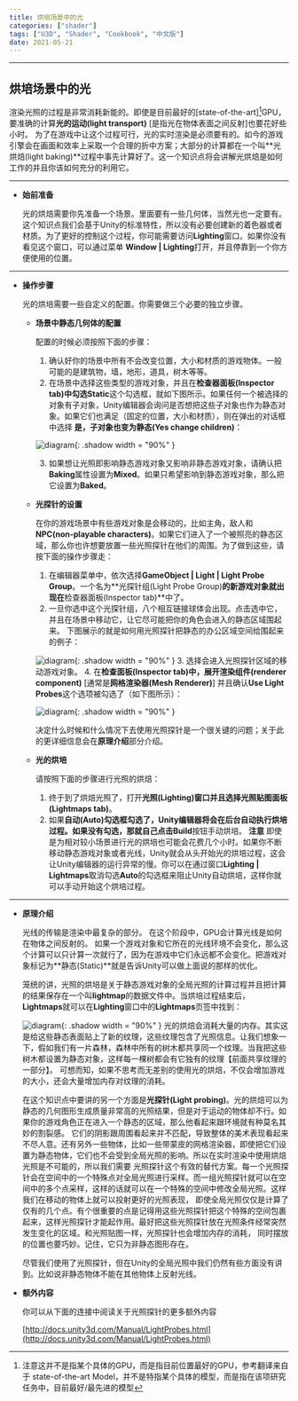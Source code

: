 ```yaml
---
title: 烘培场景中的光
categories: ["shader"]
tags: ["U3D", "Shader", "Cookbook", "中文版"]
date: 2021-05-21
---
```

***



## 烘培场景中的光

渲染光照的过程是非常消耗新能的。即使是目前最好的[state-of-the-art][^SOTA]GPU，要准确的计算**光的运动(light transport)** [是指光在物体表面之间反射]也要花好些小时。 为了在游戏中让这个过程可行，光的实时渲染是必须要有的。如今的游戏引擎会在画面和效率上采取一个合理的折中方案；大部分的计算都在一个叫**光烘焙(light baking)**过程中事先计算好了。这一个知识点将会讲解光烘焙是如何工作的并且你该如何充分的利用它。

***




- **始前准备**

  光的烘焙需要你先准备一个场景。里面要有一些几何体，当然光也一定要有。这个知识点我们会基于Unity的标准特性，所以没有必要创建新的着色器或者材质。为了更好的控制这个过程，你可能需要访问**Lighting**窗口。如果你没有看见这个窗口，可以通过菜单 **Window &#124; Lighting**打开，并且停靠到一个你方便使用的位置。

***




- **操作步骤**

  光的烘培需要一些自定义的配置。你需要做三个必要的独立步骤。

  - **场景中静态几何体的配置**
  
    配置的时候必须按照下面的步骤：
    1. 确认好你的场景中所有不会改变位置，大小和材质的游戏物体。一般可能的是建筑物，墙，地形，道具，树木等等。
    2. 在场景中选择这些类型的游戏对象，并且在**检查器面板(Inspector  tab)**中勾选**Static**这个勾选框，就如下图所示。如果任何一个被选择的对象有子对象，Unity编辑器会询问是否想把这些子对象也作为静态对象。如果它们也满足（固定的位置，大小和材质），则在弹出的对话框中选择 **是，子对象也变为静态(Yes change children)**：

    ![diagram](https://linkliu.github.io/game-tech-post/assets/img/shader_book/diagram54.png){:  .shadow width = "90%" }
    
    3. 如果想让光照即影响静态游戏对象又影响非静态游戏对象，请确认把**Baking**属性设置为**Mixed**。如果只希望影响到静态游戏对象，那么把它设置为**Baked**。
    
  - **光探针的设置**
  
    在你的游戏场景中有些游戏对象是会移动的，比如主角，敌人和**NPC(non-playable characters)**。如果它们进入了一个被照亮的静态区域，那么你也许想要放置一些光照探针在他们的周围。为了做到这些，请按下面的操作步骤走：
  
    1. 在编辑器菜单中，依次选择**GameObject &#124; Light &#124; Light Probe Group**。一个名为**光探针组(Light Probe Group)**的新游戏对象就出现在**检查器面板(Inspector  tab)**中了。
    2. 一旦你选中这个光探针组，八个相互链接球体会出现。点击选中它，并且在场景中移动它，让它尽可能把你的角色会进入的静态区域围起来。 下图展示的就是如何用光照探针把静态的办公区域空间给围起来的例子：
    
    ![diagram](https://linkliu.github.io/game-tech-post/assets/img/shader_book/diagram55.png){:  .shadow width = "90%" }
    3. 选择会进入光照探针区域的移动游戏对象。
    4. 在**检查面板(Inspector tab)**中，展开**渲染组件(renderer component)** [通常是**网格渲染器(Mesh Renderer)**] 并且确认**Use Light Probes**这个选项被勾选了（如下图所示）：
    
    ![diagram](https://linkliu.github.io/game-tech-post/assets/img/shader_book/diagram56.png){:  .shadow width = "90%" }
    
    决定什么时候和什么情况下去使用光照探针是一个很关键的问题；关于此的更详细信息会在**原理介绍**部分介绍。
    
  - **光的烘培**
  
    请按照下面的步骤进行光照的烘焙：
    1. 终于到了烘焙光照了，打开**光照(Lighting)**窗口并且选择**光照贴图面板(Lightmaps tab)**。
    2. 如果**自动(Auto)**勾选框勾选了，Unity编辑器将会在后台自动执行烘培过程。如果没有勾选，那就自己点击**Build**按钮手动烘培。
    **注意**
    即使是为相对较小场景进行光的烘培也可能会花费几个小时。如果你不断移动静态游戏对象或者光线，Unity就会从头开始光的烘培过程，这会让Unity编辑器的运行异常的慢。你可以在通过窗口**Lighting &#124; Lightmaps**取消勾选**Auto**的勾选框来阻止Unity自动烘培，这样你就可以手动开始这个烘培过程。

***

- **原理介绍**

  光线的传输是渲染中最复杂的部分。 在这个阶段中，GPU会计算光线是如何在物体之间反射的。 如果一个游戏对象和它所在的光线环境不会变化，那么这个计算可以只计算一次就行了，因为在游戏中它们永远都不会变化。把游戏对象标记为**静态(Static)**就是告诉Unity可以做上面说的那样的优化。
  
  笼统的讲，光照的烘培是关于静态游戏对象的全局光照的计算过程并且把计算的结果保存在一个叫**lightmap**的数据文件中。当烘培过程结束后，**Lightmaps**就可以在**Lighting**窗口中的**Lightmaps**页签中找到：   

  ![diagram](https://linkliu.github.io/game-tech-post/assets/img/shader_book/diagram57.png){:  .shadow width = "90%" }
  光的烘焙会消耗大量的内存。其实这是给这些静态表面贴上了新的纹理，这些纹理包含了光照信息。让我们想象一下，假如我们有一片森林，森林中所有的树木都共享同一个纹理。当我把这些树木都设置为静态对象，这样每一棵树都会有它独有的纹理【前面共享纹理的一部分】。
  可想而知，如果不思考而无差别的使用光的烘焙，不仅会增加游戏的大小，还会大量增加内存对纹理的消耗。  
   

  在这个知识点中要讲的另一个方面是**光探针(Light probing)**。光的烘焙可以为静态的几何图形生成质量非常高的光照结果，但是对于运动的物体却不行。如果你的游戏角色正在进入一个静态的区域，那么他看起来跟环境就有种莫名其妙的割裂感。
  它们的阴影跟周围看起来并不匹配，导致整体的美术表现看起来不尽人意。还有另外一些物体，比如一些带蒙皮的网格渲染器，即使把它们设置为静态物体，它们也不会受到全局光照的影响。所以在实时渲染中使用烘焙光照是不可能的，所以我们需要
  光照探针这个有效的替代方案。每一个光照探针会在空间中的一个特殊点对全局光照进行采样。而一组光照探针就可以在空间中的多个点采样，这样的话就可以在一个特殊的空间中修改全局光照。这样我们在移动的物体上就可以投射更好的光照表现，
  即使全局光照仅仅是计算了仅有的几个点。有个很重要的点是记得用这些光照探针把这个特殊的空间包裹起来，这样光照探针才能起作用。最好把这些光照探针放在光照条件经常突然发生变化的区域。和光照贴图一样，光照探针也会增加内存的消耗，
  同时摆放的位置也要巧妙。记住，它只为非静态图形存在。  

  尽管我们使用了光照探针，但在Unity的全局光照中我们仍然有些方面没有讲到。比如说非静态物体不能在其他物体上反射光线。  



- **额外内容**

    你可以从下面的连接中阅读关于光照探针的更多额外内容  

    [http://docs.unity3d.com/Manual/LightProbes.html](http://docs.unity3d.com/Manual/LightProbes.html)




[^SOTA]:注意这并不是指某个具体的GPU，而是指目前位置最好的GPU，参考翻译来自于 state-of-the-art Model，并不是特指某个具体的模型，而是指在该项研究任务中，目前最好/最先进的模型

